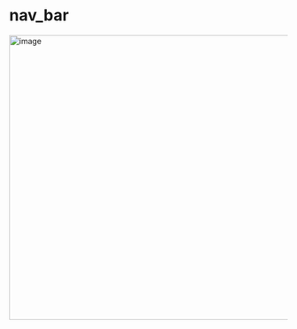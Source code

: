 # nav_bar

<img width="515" alt="image" src="https://github.com/wandakim/Youtube-UI-Clone/assets/74309458/c7cbf85a-04af-4c8e-a8f0-499218e2e90a">
